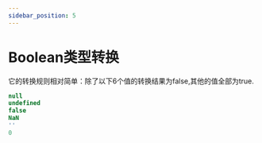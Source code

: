 ```yaml
---
sidebar_position: 5
---
```


# Boolean类型转换

它的转换规则相对简单：除了以下6个值的转换结果为false,其他的值全部为true.

```js
null
undefined
false
NaN
''
0
```